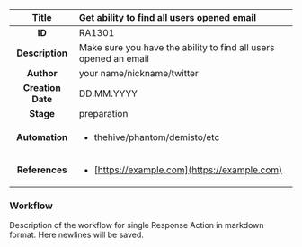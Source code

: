 | Title                       |  Get ability to find all users opened email         |
|:---------------------------:|:--------------------|
| **ID**                      | RA1301            |
| **Description**             | Make sure you have the ability to find all users opened an email   |
| **Author**                  | your name/nickname/twitter        |
| **Creation Date**           | DD.MM.YYYY |
| **Stage**                   | preparation         |
| **Automation** |<ul><li>thehive/phantom/demisto/etc</li></ul>|
| **References** |<ul><li>[https://example.com](https://example.com)</li></ul>|

### Workflow

Description of the workflow for single Response Action in markdown format.
Here newlines will be saved.
